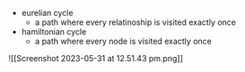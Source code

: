 - eurelian cycle 
	- a path where every relatinoship is visited exactly once 
- hamiltonian cycle 
	- a path where every node is visited exactly once 

![[Screenshot 2023-05-31 at 12.51.43 pm.png]]
